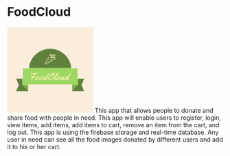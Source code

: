 # FoodCloud
<img src="app/src/main/res/drawable/logo.png" width="200">
This app that allows people to donate and share food with people in need. This app will enable users to register, login, view items, add items, add items to cart, remove an item from the cart, and log out. This app is using the firebase storage and real-time database. Any user in need can see all the food images donated by different users and add it to his or her cart.

